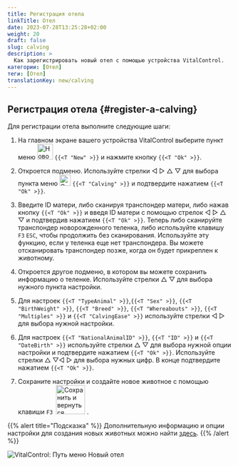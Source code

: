 ```yaml
---
title: Регистрация отела
linkTitle: Отел
date: 2023-07-28T13:25:28+02:00
weight: 20
draft: false
slug: calving
description: >
  Как зарегистрировать новый отел с помощью устройства VitalControl.
категории: [Отел]
теги: [Отел]
translationKey: new/calving
---
```

## Регистрация отела {#register-a-calving}

Для регистрации отела выполните следующие шаги:

1. На главном экране вашего устройства VitalControl выберите пункт меню <img src="/icons/main/new-animal.svg" width="35" align="bottom" alt="Новое животное" /> `{{<T "New" >}}` и нажмите кнопку `{{<T "Ok" >}}`.

2. Откроется подменю. Используйте стрелки ◁ ▷ △ ▽ для выбора пункта меню <img src="/icons/actions/calving.svg" width="25" align="bottom" alt="Отел" /> `{{<T "Calving" >}}` и подтвердите нажатием `{{<T "Ok" >}}`.

3. Введите ID матери, либо сканируя транспондер матери, либо нажав кнопку `{{<T "Ok" >}}` и введя ID матери с помощью стрелок ◁ ▷ △ ▽ и подтвердив нажатием `{{<T "Ok" >}}`. Теперь либо сканируйте транспондер новорожденного теленка, либо используйте клавишу `F3` `ESC`, чтобы продолжить без сканирования. Используйте эту функцию, если у теленка еще нет транспондера. Вы можете отсканировать транспондер позже, когда он будет прикреплен к животному.

4. Откроется другое подменю, в котором вы можете сохранить информацию о теленке. Используйте стрелки △ ▽ для выбора нужного пункта настройки.

5. Для настроек `{{<T "TypeAnimal" >}}`,`{{<T "Sex" >}}`, `{{<T "BirthWeight" >}}`, `{{<T "Breed" >}}`, `{{<T "Whereabouts" >}}`, `{{<T "Multiples" >}}` и `{{<T "CalvingEase" >}}` используйте стрелки ◁ ▷ для выбора нужной настройки.

6. Для настроек `{{<T "NationalAnimalID" >}}`, `{{<T "ID" >}}` и `{{<T "DateBirth" >}}` используйте стрелки △ ▽ для выбора нужной опции настройки и подтвердите нажатием `{{<T "Ok" >}}`. Используйте стрелки △ ▽◁ ▷ для выбора нужных цифр. В конце подтвердите нажатием `{{<T "Ok" >}}`.

7. Сохраните настройки и создайте новое животное с помощью клавиши `F3` &nbsp;<img src="/icons/footer/save_exit.svg" width="65" align="bottom" alt="Сохранить и вернуться" />&nbsp;.

{{% alert title="Подсказка" %}}
Дополнительную информацию и опции настройки для создания новых животных можно найти [здесь](../../settings/animal-registration/).
{{% /alert %}}

![VitalControl: Путь меню Новый отел](../images/calving.png "Регистрация отела")
